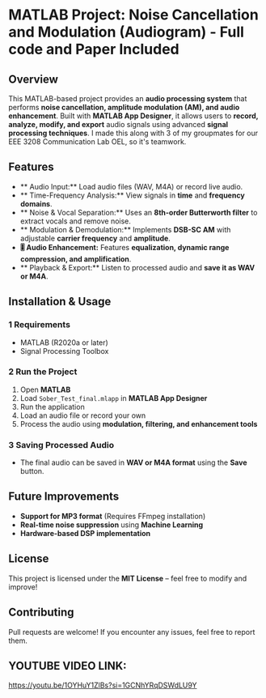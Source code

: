 #  MATLAB Project: Noise Cancellation and Modulation (Audiogram) - Full code and Paper Included

##  Overview  
This MATLAB-based project provides an **audio processing system** that performs **noise cancellation, amplitude modulation (AM), and audio enhancement**. Built with **MATLAB App Designer**, it allows users to **record, analyze, modify, and export** audio signals using advanced **signal processing techniques**. 
I made this along with 3 of my groupmates for our EEE 3208 Communication Lab OEL, so it's teamwork.

##  Features  
- ** Audio Input:** Load audio files (WAV, M4A) or record live audio.  
- ** Time-Frequency Analysis:** View signals in **time** and **frequency domains**.  
- ** Noise & Vocal Separation:** Uses an **8th-order Butterworth filter** to extract vocals and remove noise.  
- ** Modulation & Demodulation:** Implements **DSB-SC AM** with adjustable **carrier frequency** and **amplitude**.  
- **🎚 Audio Enhancement:** Features **equalization, dynamic range compression, and amplification**.  
- ** Playback & Export:** Listen to processed audio and **save it as WAV or M4A**.  


##  Installation & Usage  
### 1️ **Requirements**  
- MATLAB (R2020a or later)  
- Signal Processing Toolbox  

### 2️ **Run the Project**  
1. Open **MATLAB**  
2. Load `Sober_Test_final.mlapp` in **MATLAB App Designer**  
3. Run the application  
4. Load an audio file or record your own  
5. Process the audio using **modulation, filtering, and enhancement tools**  

### 3️ **Saving Processed Audio**  
- The final audio can be saved in **WAV or M4A format** using the **Save** button.  

##  Future Improvements  
- **Support for MP3 format** (Requires FFmpeg installation)  
- **Real-time noise suppression** using **Machine Learning**  
- **Hardware-based DSP implementation**  

##  License  
This project is licensed under the **MIT License** – feel free to modify and improve!  

## Contributing  
Pull requests are welcome! If you encounter any issues, feel free to report them.  

##  YOUTUBE VIDEO LINK: 
 https://youtu.be/1OYHuY1ZlBs?si=1GCNhYRqDSWdLU9Y
